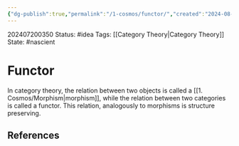 ```yaml
---
{"dg-publish":true,"permalink":"/1-cosmos/functor/","created":"2024-08-31T23:47:14.825-04:00","updated":"2024-07-20T03:50:39.986-04:00"}
---
```


202407200350
Status: #idea
Tags: [[Category Theory\|Category Theory]]
State: #nascient
# Functor

In category theory, the relation between two objects is called a [[1. Cosmos/Morphism\|morphism]], while the relation between two categories is called a functor. This relation, analogously to morphisms is structure preserving.

## References
